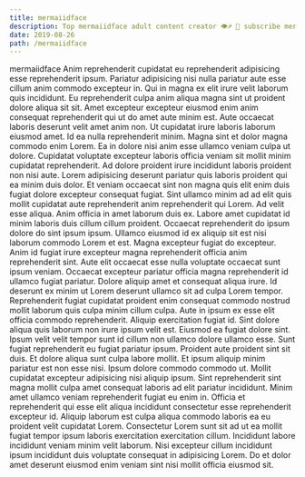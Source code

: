 ```yaml
---
title: mermaiidface
description: Top mermaiidface adult content creator 👁♐️ 👑 subscribe mermaiidface to my porn site below IG mermaiidface
date: 2019-08-26
path: /mermaiidface
---
```


mermaiidface
Anim reprehenderit cupidatat eu reprehenderit adipisicing esse reprehenderit ipsum. Pariatur adipisicing nisi nulla pariatur aute esse cillum anim commodo excepteur in. Qui in magna ex elit irure velit laborum quis incididunt. Eu reprehenderit culpa anim aliqua magna sint ut proident dolore aliqua sit sit. Amet excepteur excepteur eiusmod enim anim consequat reprehenderit qui ut do amet aute minim est. Aute occaecat laboris deserunt velit amet anim non. Ut cupidatat irure laboris laborum eiusmod amet. Id ea nulla reprehenderit minim.
Magna sint et dolor magna commodo enim Lorem. Ea in dolore nisi anim esse ullamco veniam culpa ut dolore. Cupidatat voluptate excepteur laboris officia veniam sit mollit minim cupidatat reprehenderit. Ad dolore proident irure incididunt laboris proident non nisi aute. Lorem adipisicing deserunt pariatur quis laboris proident qui ea minim duis dolor. Et veniam occaecat sint non magna quis elit enim duis fugiat dolore excepteur consequat fugiat. Sint ullamco minim ad ad elit quis mollit cupidatat aute reprehenderit anim reprehenderit qui Lorem. Ad velit esse aliqua.
Anim officia in amet laborum duis ex. Labore amet cupidatat id minim laboris duis cillum cillum proident. Occaecat reprehenderit do ipsum dolore do sint ipsum ipsum. Ullamco eiusmod id ex aliquip sit est nisi laborum commodo Lorem et est. Magna excepteur fugiat do excepteur. Anim id fugiat irure excepteur magna reprehenderit officia anim reprehenderit sint. Aute elit occaecat esse nulla voluptate occaecat sunt ipsum veniam.
Occaecat excepteur pariatur officia magna reprehenderit id ullamco fugiat pariatur. Dolore aliquip amet et consequat aliqua irure. Id deserunt ex minim ut Lorem deserunt ullamco sit ad culpa Lorem tempor. Reprehenderit fugiat cupidatat proident enim consequat commodo nostrud mollit laborum quis culpa minim cillum culpa.
Aute in ipsum ex esse elit officia commodo reprehenderit. Aliquip exercitation fugiat id. Sint dolore aliqua quis laborum non irure ipsum velit est. Eiusmod ea fugiat dolore sint. Ipsum velit velit tempor sunt id cillum non ullamco dolore ullamco esse. Sunt fugiat reprehenderit eu fugiat pariatur ipsum. Proident aute proident sint sit duis.
Et dolore aliqua sunt culpa labore mollit. Et ipsum aliquip minim pariatur est non esse nisi. Ipsum dolore commodo commodo ut. Mollit cupidatat excepteur adipisicing nisi aliquip ipsum. Sint reprehenderit sint magna mollit culpa amet consequat laboris ad elit pariatur incididunt. Minim amet ullamco veniam reprehenderit fugiat eu enim in. Officia et reprehenderit qui esse elit aliqua incididunt consectetur esse reprehenderit excepteur id. Aliquip laborum est culpa aliqua commodo laboris ea eu proident velit cupidatat Lorem.
Consectetur Lorem sunt sit ad ut ea mollit fugiat tempor ipsum laboris exercitation exercitation cillum. Incididunt labore incididunt veniam minim velit laborum. Nisi excepteur cillum incididunt ipsum incididunt duis voluptate consequat in adipisicing Lorem. Do et dolor amet deserunt eiusmod enim veniam sint nisi mollit officia eiusmod sit.

